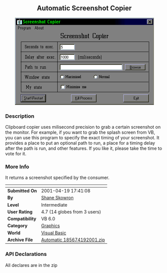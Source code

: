﻿<div align="center">

## Automatic Screenshot Copier

<img src="PIC20014191748155811.gif">
</div>

### Description

Clipboard copier uses milisecond precision to grab a certain screenshot on the monitor. For example, if you want to grab the splash screen from VB, you can use this program to specify the exact timing of your screenshot. It provides a place to put an optional path to run, a place for a timing delay after the path is run, and other features. If you like it, please take the time to vote for it.
 
### More Info
 
It returns a screenshot specified by the consumer.


<span>             |<span>
---                |---
**Submitted On**   |2001-04-19 17:41:08
**By**             |[Shane Skowron](https://github.com/Planet-Source-Code/PSCIndex/blob/master/ByAuthor/shane-skowron.md)
**Level**          |Intermediate
**User Rating**    |4.7 (14 globes from 3 users)
**Compatibility**  |VB 6\.0
**Category**       |[Graphics](https://github.com/Planet-Source-Code/PSCIndex/blob/master/ByCategory/graphics__1-46.md)
**World**          |[Visual Basic](https://github.com/Planet-Source-Code/PSCIndex/blob/master/ByWorld/visual-basic.md)
**Archive File**   |[Automatic 185674192001\.zip](https://github.com/Planet-Source-Code/shane-skowron-automatic-screenshot-copier__1-22532/archive/master.zip)

### API Declarations

All declares are in the zip





